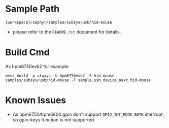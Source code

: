 # Sample Path

```
{workspace}/zephyr/samples/subsys/usb/hid-mouse
```

- please refer to the `README.rst` document for details.

# Build Cmd

As hpm6750evk2 for example:

```
west build -p always -b hpm6750evk2 -S hid-mouse samples/subsys/usb/hid-mouse -T sample.usb_device_next.hid-mouse
```

# Known Issues

- As hpm6750/hpm6800 gpio don't support `GPIO_INT_EDGE_BOTH` interrupt, so gpio-keys function is not supported.
